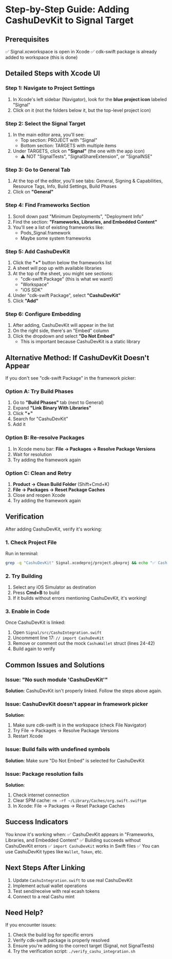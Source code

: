 # Step-by-Step Guide: Adding CashuDevKit to Signal Target

## Prerequisites
✅ Signal.xcworkspace is open in Xcode
✅ cdk-swift package is already added to workspace (this is done)

## Detailed Steps with Xcode UI

### Step 1: Navigate to Project Settings
1. In Xcode's left sidebar (Navigator), look for the **blue project icon** labeled "Signal"
2. Click on it (not the folders below it, but the top-level project icon)

### Step 2: Select the Signal Target
1. In the main editor area, you'll see:
   - Top section: PROJECT with "Signal"
   - Bottom section: TARGETS with multiple items
2. Under TARGETS, click on **"Signal"** (the one with the app icon)
   - ⚠️ NOT "SignalTests", "SignalShareExtension", or "SignalNSE"

### Step 3: Go to General Tab
1. At the top of the editor, you'll see tabs: General, Signing & Capabilities, Resource Tags, Info, Build Settings, Build Phases
2. Click on **"General"**

### Step 4: Find Frameworks Section
1. Scroll down past "Minimum Deployments", "Deployment Info"
2. Find the section: **"Frameworks, Libraries, and Embedded Content"**
3. You'll see a list of existing frameworks like:
   - Pods_Signal.framework
   - Maybe some system frameworks

### Step 5: Add CashuDevKit
1. Click the **"+"** button below the frameworks list
2. A sheet will pop up with available libraries
3. At the top of the sheet, you might see sections:
   - "cdk-swift Package" (this is what we want!)
   - "Workspace"
   - "iOS SDK"
4. Under "cdk-swift Package", select **"CashuDevKit"**
5. Click **"Add"**

### Step 6: Configure Embedding
1. After adding, CashuDevKit will appear in the list
2. On the right side, there's an "Embed" column
3. Click the dropdown and select **"Do Not Embed"**
   - This is important because CashuDevKit is a static library

## Alternative Method: If CashuDevKit Doesn't Appear

If you don't see "cdk-swift Package" in the framework picker:

### Option A: Try Build Phases
1. Go to **"Build Phases"** tab (next to General)
2. Expand **"Link Binary With Libraries"**
3. Click **"+"**
4. Search for "CashuDevKit"
5. Add it

### Option B: Re-resolve Packages
1. In Xcode menu bar: **File → Packages → Resolve Package Versions**
2. Wait for resolution
3. Try adding the framework again

### Option C: Clean and Retry
1. **Product → Clean Build Folder** (Shift+Cmd+K)
2. **File → Packages → Reset Package Caches**
3. Close and reopen Xcode
4. Try adding the framework again

## Verification

After adding CashuDevKit, verify it's working:

### 1. Check Project File
Run in terminal:
```bash
grep -q "CashuDevKit" Signal.xcodeproj/project.pbxproj && echo "✅ CashuDevKit linked" || echo "❌ Not linked"
```

### 2. Try Building
1. Select any iOS Simulator as destination
2. Press **Cmd+B** to build
3. If it builds without errors mentioning CashuDevKit, it's working!

### 3. Enable in Code
Once CashuDevKit is linked:
1. Open `Signal/src/CashuIntegration.swift`
2. Uncomment line 17: `// import CashuDevKit`
3. Remove or comment out the mock `CashuWallet` struct (lines 24-42)
4. Build again to verify

## Common Issues and Solutions

### Issue: "No such module 'CashuDevKit'"
**Solution**: CashuDevKit isn't properly linked. Follow the steps above again.

### Issue: CashuDevKit doesn't appear in framework picker
**Solution**: 
1. Make sure cdk-swift is in the workspace (check File Navigator)
2. Try File → Packages → Resolve Package Versions
3. Restart Xcode

### Issue: Build fails with undefined symbols
**Solution**: Make sure "Do Not Embed" is selected for CashuDevKit

### Issue: Package resolution fails
**Solution**:
1. Check internet connection
2. Clear SPM cache: `rm -rf ~/Library/Caches/org.swift.swiftpm`
3. In Xcode: File → Packages → Reset Package Caches

## Success Indicators

You know it's working when:
✅ CashuDevKit appears in "Frameworks, Libraries, and Embedded Content"
✅ Building succeeds without CashuDevKit errors
✅ `import CashuDevKit` works in Swift files
✅ You can use CashuDevKit types like `Wallet`, `Token`, etc.

## Next Steps After Linking

1. Update `CashuIntegration.swift` to use real CashuDevKit
2. Implement actual wallet operations
3. Test send/receive with real ecash tokens
4. Connect to a real Cashu mint

## Need Help?

If you encounter issues:
1. Check the build log for specific errors
2. Verify cdk-swift package is properly resolved
3. Ensure you're adding to the correct target (Signal, not SignalTests)
4. Try the verification script: `./verify_cashu_integration.sh`

